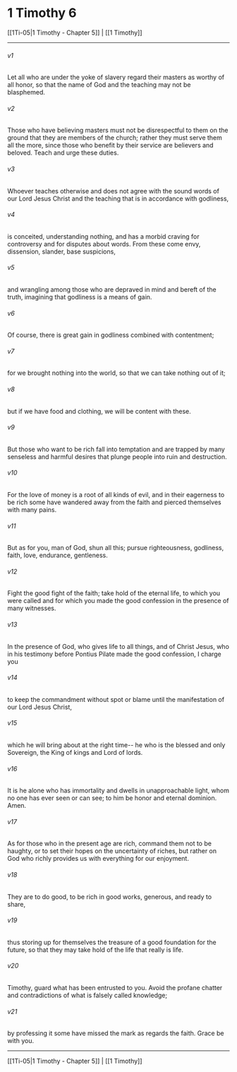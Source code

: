 # 1 Timothy 6

[[1Ti-05|1 Timothy - Chapter 5]] | [[1 Timothy]]
***

###### v1
Let all who are under the yoke of slavery regard their masters as worthy of all honor, so that the name of God and the teaching may not be blasphemed.
###### v2
Those who have believing masters must not be disrespectful to them on the ground that they are members of the church; rather they must serve them all the more, since those who benefit by their service are believers and beloved. Teach and urge these duties.
###### v3
Whoever teaches otherwise and does not agree with the sound words of our Lord Jesus Christ and the teaching that is in accordance with godliness,
###### v4
is conceited, understanding nothing, and has a morbid craving for controversy and for disputes about words. From these come envy, dissension, slander, base suspicions,
###### v5
and wrangling among those who are depraved in mind and bereft of the truth, imagining that godliness is a means of gain.
###### v6
Of course, there is great gain in godliness combined with contentment;
###### v7
for we brought nothing into the world, so that we can take nothing out of it;
###### v8
but if we have food and clothing, we will be content with these.
###### v9
But those who want to be rich fall into temptation and are trapped by many senseless and harmful desires that plunge people into ruin and destruction.
###### v10
For the love of money is a root of all kinds of evil, and in their eagerness to be rich some have wandered away from the faith and pierced themselves with many pains.
###### v11
But as for you, man of God, shun all this; pursue righteousness, godliness, faith, love, endurance, gentleness.
###### v12
Fight the good fight of the faith; take hold of the eternal life, to which you were called and for which you made the good confession in the presence of many witnesses.
###### v13
In the presence of God, who gives life to all things, and of Christ Jesus, who in his testimony before Pontius Pilate made the good confession, I charge you
###### v14
to keep the commandment without spot or blame until the manifestation of our Lord Jesus Christ,
###### v15
which he will bring about at the right time-- he who is the blessed and only Sovereign, the King of kings and Lord of lords.
###### v16
It is he alone who has immortality and dwells in unapproachable light, whom no one has ever seen or can see; to him be honor and eternal dominion. Amen.
###### v17
As for those who in the present age are rich, command them not to be haughty, or to set their hopes on the uncertainty of riches, but rather on God who richly provides us with everything for our enjoyment.
###### v18
They are to do good, to be rich in good works, generous, and ready to share,
###### v19
thus storing up for themselves the treasure of a good foundation for the future, so that they may take hold of the life that really is life.
###### v20
Timothy, guard what has been entrusted to you. Avoid the profane chatter and contradictions of what is falsely called knowledge;
###### v21
by professing it some have missed the mark as regards the faith. Grace be with you.

***

[[1Ti-05|1 Timothy - Chapter 5]] | [[1 Timothy]]

